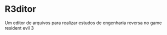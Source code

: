 # R3ditor
Um editor de arquivos para realizar estudos de engenharia reversa no game resident evil 3

